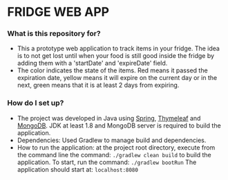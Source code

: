 # FRIDGE WEB APP #

### What is this repository for? ###

* This a prototype web application to track items in your fridge. The idea is to not get lost until when your food is still good inside the fridge by adding them with a 'startDate' and 'expireDate' field.
* The color indicates the state of the items. Red means it passed the expiration date, yellow means it will expire on the current day or in the next, green means that it is at least 2 days from expiring.

### How do I set up? ###

* The project was developed in Java using [Spring](https://spring.io/), [Thymeleaf](https://www.thymeleaf.org/) and [MongoDB](https://www.mongodb.com/). JDK at least 1.8 and MongoDB server is required to build the application.
* Dependencies: Used Gradlew to manage build and dependencies.
* How to run the application: at the project root directory, execute from the command line the command:
`./gradlew clean build`
to build the application. To start, run the command:
`./gradlew bootRun`
The application should start at:
`localhost:8080`